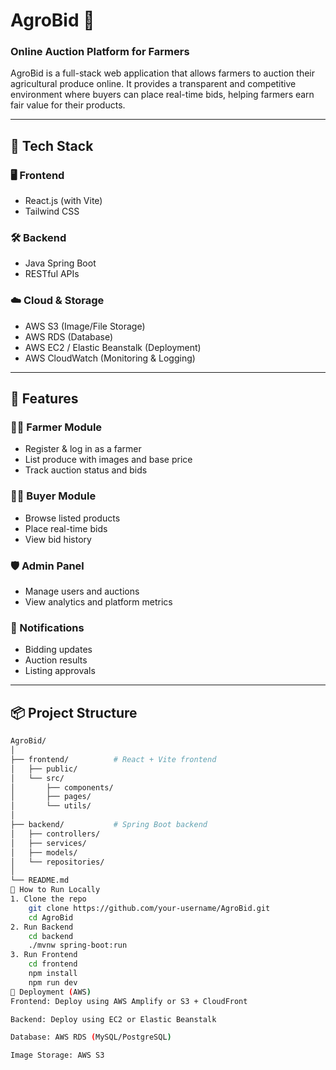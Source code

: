 # AgroBid 🌾  
### Online Auction Platform for Farmers  

AgroBid is a full-stack web application that allows farmers to auction their agricultural produce online. It provides a transparent and competitive environment where buyers can place real-time bids, helping farmers earn fair value for their products.

---

## 🔧 Tech Stack  

### 🖥️ Frontend
- React.js (with Vite)
- Tailwind CSS

### 🛠️ Backend
- Java Spring Boot
- RESTful APIs

### ☁️ Cloud & Storage
- AWS S3 (Image/File Storage)
- AWS RDS (Database)
- AWS EC2 / Elastic Beanstalk (Deployment)
- AWS CloudWatch (Monitoring & Logging)

---

## 🌟 Features

### 👨‍🌾 Farmer Module
- Register & log in as a farmer
- List produce with images and base price
- Track auction status and bids

### 🧑‍💼 Buyer Module
- Browse listed products
- Place real-time bids
- View bid history

### 🛡️ Admin Panel
- Manage users and auctions
- View analytics and platform metrics

### 🔔 Notifications
- Bidding updates
- Auction results
- Listing approvals

---

## 📦 Project Structure  

```bash
AgroBid/
│
├── frontend/          # React + Vite frontend
│   ├── public/
│   └── src/
│       ├── components/
│       ├── pages/
│       └── utils/
│
├── backend/           # Spring Boot backend
│   ├── controllers/
│   ├── services/
│   ├── models/
│   └── repositories/
│
└── README.md
🚀 How to Run Locally
1. Clone the repo
    git clone https://github.com/your-username/AgroBid.git
    cd AgroBid
2. Run Backend
    cd backend
    ./mvnw spring-boot:run
3. Run Frontend
    cd frontend
    npm install
    npm run dev
📡 Deployment (AWS)
Frontend: Deploy using AWS Amplify or S3 + CloudFront

Backend: Deploy using EC2 or Elastic Beanstalk

Database: AWS RDS (MySQL/PostgreSQL)

Image Storage: AWS S3

